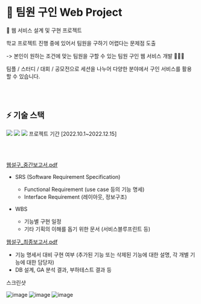 # 🙌 팀원 구인 Web Project

🏫 웹 서비스 설계 및 구현 프로젝트

학교 프로젝트 진행 중에 있어서 팀원을 구하기 어렵다는 문제점 도출

-> 본인이 원하는 조건에 맞는 팀원을 구할 수 있는 팀원 구인 웹 서비스 개발 🧑‍🤝‍🧑

팀플 / 스터디 / 대회 / 공모전으로 세션을 나누어 다양한 분야에서 구인 서비스를 활용할 수 있습니다.

<br/>
<br/>

## ⚡ 기술 스택
<img src="https://img.shields.io/badge/react-61DAFB?style=flat-square&logo=react&logoColor=white"/> <img src="https://img.shields.io/badge/nodejs-339933?style=flat-square&logo=nodejs&logoColor=white"/> <img src="https://img.shields.io/badge/mysql-4479A1?style=flat-square&logo=mysql&logoColor=white"/>
프로젝트 기간 [2022.10.1~2022.12.15]

<br/>
<br/>

[웹설구_중간보고서.pdf](https://github.com/kimdayeon37/Team-Up/files/13277653/_.pdf)
- SRS (Software Requirement Specification)
    - Functional Requirement (use case 등의 기능 명세)
    - Interface Requirement (레이아웃, 정보구조)
      
 - WBS
    - 기능별 구현 일정
    - 기타 기획의 이해를 돕기 위한 문서 (서비스블루프린트 등)

  
      
[웹설구_최종보고서.pdf](https://github.com/kimdayeon37/Team-Up/files/13277672/_.pdf)
- 기능 명세서 대비 구현 여부 (추가된 기능 또는 삭제된 기능에 대한 설명, 각 개별 기능에 대한 담당자)
- DB 설계, GA 분석 결과, 부하테스트 결과 등



스크린샷

![image](https://github.com/kimdayeon37/Team-Up/assets/93921784/756e9928-b2ea-44f7-80b8-88e3818fb257)
![image](https://github.com/kimdayeon37/Team-Up/assets/93921784/f331d2c3-2074-4fe6-a549-ad52c7bd5148)
![image](https://github.com/kimdayeon37/Team-Up/assets/93921784/db0357a9-c320-40e6-bac7-3218f3fc2981)
